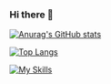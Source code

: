 ### Hi there 👋

[![Anurag's GitHub stats](https://github-readme-stats.vercel.app/api?username=AironRuda)](https://github.com/anuraghazra/github-readme-stats)


[![Top Langs](https://github-readme-stats.vercel.app/api/top-langs/?username=AironRuda)](https://github.com/anuraghazra/github-readme-stats)


[![My Skills](https://skillicons.dev/icons?i=react,js,html,css)](https://skillicons.dev)

<!--
**AironRuda/AironRuda** is a ✨ _special_ ✨ repository because its `README.md` (this file) appears on your GitHub profile.

Here are some ideas to get you started:

- 🔭 I’m currently working on ...
- 🌱 I’m currently learning ...
- 👯 I’m looking to collaborate on ...
- 🤔 I’m looking for help with ...
- 💬 Ask me about ...
- 📫 How to reach me: ...
- 😄 Pronouns: ...
- ⚡ Fun fact: ...
-->
